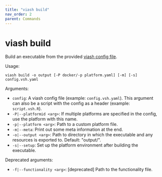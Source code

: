 ```yaml
---
title: "viash build"
nav_order: 2
parent: Commands
---
```


# viash build

Build an executable from the provided [viash config file](../../config).

Usage: 
```
viash build -o output [-P docker/-p platform.yaml] [-m] [-s] config.vsh.yaml
```

Arguments:

* `config`: A viash config file (example: `config.vsh.yaml`). This argument can also be a script with the config as a header (example: `script.vsh.R`).
* `-P|--platformid <arg>`: If multiple platforms are specified in the config, use the platform with this name.
* `-p|--platform <arg>`: Path to a custom platform file.
* `-m|--meta`: Print out some meta information at the end.
* `-o|--output <arg>`: Path to directory in which the executable and any resources is exported to. Default: "output/".
* `-s|--setup`: Set up the platform environment after building the executable.

Deprecated arguments:
* `-f|--functionality <arg>`: [deprecated] Path to the functionality file.
